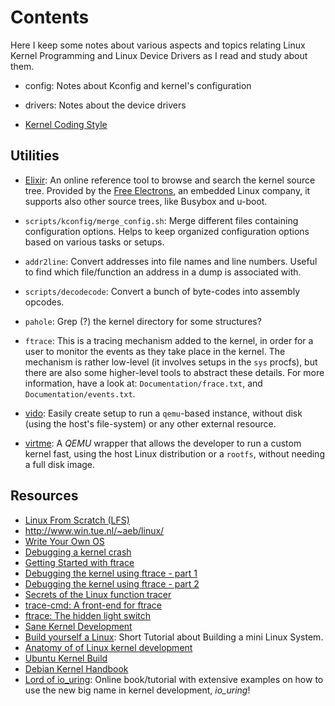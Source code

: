 Contents
========

Here I keep some notes about various aspects and topics relating Linux
Kernel Programming and Linux Device Drivers as I read and study about them.

 - config:
      Notes about Kconfig and kernel's configuration

 - drivers:
      Notes about the device drivers

 - [Kernel Coding Style][code-style]

[code-style]:	https://01.org/linuxgraphics/gfx-docs/drm/process/coding-style.html


Utilities
---------

 - [Elixir](http://elixir.free-electrons.com/linux/lastest/source/):
   An online reference tool to browse and search the kernel source tree.
   Provided by the [Free Electrons](http://free-electrons.com), an embedded
   Linux company, it supports also other source trees, like Busybox and u-boot.

 - `scripts/kconfig/merge_config.sh`:
   Merge different files containing configuration options.
   Helps to keep organized configuration options based on various tasks
   or setups.

 - `addr2line`:
   Convert addresses into file names and line numbers.
   Useful to find which file/function an address in a dump is associated with.

 - `scripts/decodecode`:
   Convert a bunch of byte-codes into assembly opcodes.

 - `pahole`:
   Grep (?) the kernel directory for some structures?

 - `ftrace`:
   This is a tracing mechanism added to the kernel, in order for a user to monitor
   the events as they take place in the kernel.  The mechanism is rather low-level
   (it involves setups in the `sys` procfs), but there are also some higher-level
   tools to abstract these details.  For more information, have a look at:
      `Documentation/frace.txt`, and `Documentation/events.txt`.

 - [vido](https://github.com/g2p/vido):
   Easily create setup to run a `qemu`-based instance, without disk (using the
   host's file-system) or any other external resource.

 - [virtme](https://github.com/amluto/virtme/):
   A _QEMU_ wrapper that allows the developer to run a custom kernel fast,
   using the host Linux distribution or a `rootfs`, without needing a full disk
   image.


Resources
---------

 - [Linux From Scratch (LFS)](http://www.linuxfromscratch.org)
 - <http://www.win.tue.nl/~aeb/linux/>
 - [Write Your Own OS](http://mikeos.berlios.de/write-your-own-os.html)
 - [Debugging a kernel crash](https://vegardno.blogspot.nl/2016/08/sync-debug.html)
 - [Getting Started with ftrace](https://jvns.ca/blog/2017/03/19/getting-started-with-ftrace/)
 - [Debugging the kernel using ftrace - part 1](https://lwn.net/Articles/365835/)
 - [Debugging the kernel using ftrace - part 2](https://lwn.net/Articles/366796/)
 - [Secrets of the Linux function tracer](https://lwn.net/Articles/370423/)
 - [trace-cmd: A front-end for ftrace](https://lwn.net/Articles/410200/)
 - [ftrace: The hidden light switch](https://lwn.net/Articles/608497/)
 - [Sane Kernel Development](https://brennan.io/2017/03/08/sane-kernel-dev/)
 - [Build yourself a Linux](https://github.com/MichielDerhaeg/build-linux):
   Short Tutorial about Building a mini Linux System.
 - [Anatomy of of Linux kernel development](https://github.com/raminfp/linux-4.8.0-netfilter_icmp)
 - [Ubuntu Kernel Build](https://wiki.ubuntu.com/KernelTeam/GitKernelBuild)
 - [Debian Kernel Handbook](https://kernel-team.pages.debian.net/kernel-handbook/)
 - [Lord of io_uring](https://unixism.net/loti/):
   Online book/tutorial with extensive examples on how to use the new big name
   in kernel development, _io_uring_!
